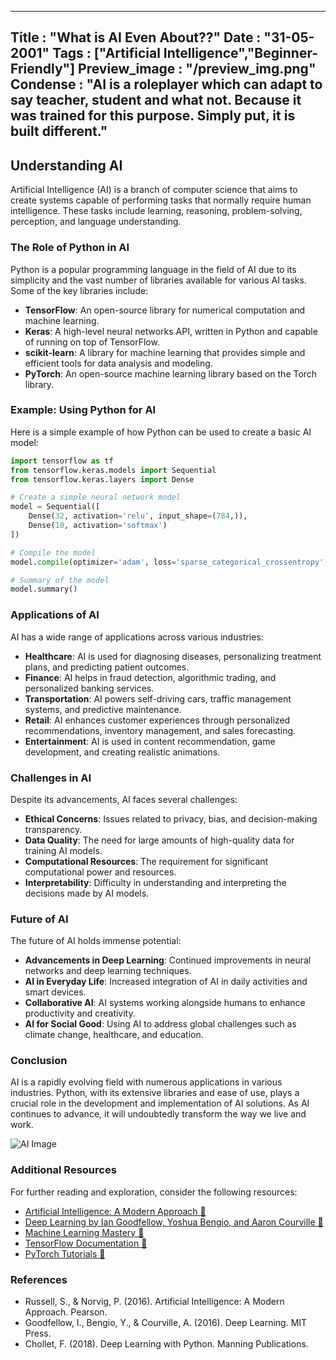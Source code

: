 ------
Title : "What is AI Even About??" 
Date : "31-05-2001"
Tags : ["Artificial Intelligence","Beginner-Friendly"]
Preview_image : "/preview_img.png"
Condense : "AI is a roleplayer which can adapt to say teacher, student and what not. Because it was trained for this purpose. Simply put, it is built different."
------

## Understanding AI

Artificial Intelligence (AI) is a branch of computer science that aims to create systems capable of performing tasks that normally require human intelligence. These tasks include learning, reasoning, problem-solving, perception, and language understanding.

### The Role of Python in AI

Python is a popular programming language in the field of AI due to its simplicity and the vast number of libraries available for various AI tasks. Some of the key libraries include:

- **TensorFlow**: An open-source library for numerical computation and machine learning.
- **Keras**: A high-level neural networks API, written in Python and capable of running on top of TensorFlow.
- **scikit-learn**: A library for machine learning that provides simple and efficient tools for data analysis and modeling.
- **PyTorch**: An open-source machine learning library based on the Torch library.

### Example: Using Python for AI

Here is a simple example of how Python can be used to create a basic AI model:

```python
import tensorflow as tf
from tensorflow.keras.models import Sequential
from tensorflow.keras.layers import Dense

# Create a simple neural network model
model = Sequential([
    Dense(32, activation='relu', input_shape=(784,)),
    Dense(10, activation='softmax')
])

# Compile the model
model.compile(optimizer='adam', loss='sparse_categorical_crossentropy', metrics=['accuracy'])

# Summary of the model
model.summary()
```

### Applications of AI

AI has a wide range of applications across various industries:

- **Healthcare**: AI is used for diagnosing diseases, personalizing treatment plans, and predicting patient outcomes.
- **Finance**: AI helps in fraud detection, algorithmic trading, and personalized banking services.
- **Transportation**: AI powers self-driving cars, traffic management systems, and predictive maintenance.
- **Retail**: AI enhances customer experiences through personalized recommendations, inventory management, and sales forecasting.
- **Entertainment**: AI is used in content recommendation, game development, and creating realistic animations.

### Challenges in AI

Despite its advancements, AI faces several challenges:

- **Ethical Concerns**: Issues related to privacy, bias, and decision-making transparency.
- **Data Quality**: The need for large amounts of high-quality data for training AI models.
- **Computational Resources**: The requirement for significant computational power and resources.
- **Interpretability**: Difficulty in understanding and interpreting the decisions made by AI models.

### Future of AI

The future of AI holds immense potential:

- **Advancements in Deep Learning**: Continued improvements in neural networks and deep learning techniques.
- **AI in Everyday Life**: Increased integration of AI in daily activities and smart devices.
- **Collaborative AI**: AI systems working alongside humans to enhance productivity and creativity.
- **AI for Social Good**: Using AI to address global challenges such as climate change, healthcare, and education.

### Conclusion

AI is a rapidly evolving field with numerous applications in various industries. Python, with its extensive libraries and ease of use, plays a crucial role in the development and implementation of AI solutions. As AI continues to advance, it will undoubtedly transform the way we live and work.

![AI Image](/Blog/what_is_ai/my_gif.gif)

### Additional Resources

For further reading and exploration, consider the following resources:

- [Artificial Intelligence: A Modern Approach 🔗](http://aima.cs.berkeley.edu/)
- [Deep Learning by Ian Goodfellow, Yoshua Bengio, and Aaron Courville 🔗](https://www.deeplearningbook.org/)
- [Machine Learning Mastery 🔗](https://machinelearningmastery.com/)
- [TensorFlow Documentation 🔗](https://www.tensorflow.org/learn)
- [PyTorch Tutorials 🔗](https://pytorch.org/tutorials/)

### References

- Russell, S., & Norvig, P. (2016). Artificial Intelligence: A Modern Approach. Pearson.
- Goodfellow, I., Bengio, Y., & Courville, A. (2016). Deep Learning. MIT Press.
- Chollet, F. (2018). Deep Learning with Python. Manning Publications.